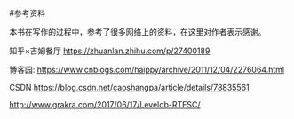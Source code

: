 #参考资料

本书在写作的过程中，参考了很多网络上的资料，在这里对作者表示感谢。

知乎×吉姆餐厅
https://zhuanlan.zhihu.com/p/27400189

博客园:
https://www.cnblogs.com/haippy/archive/2011/12/04/2276064.html

CSDN
https://blog.csdn.net/caoshangpa/article/details/78835561

http://www.grakra.com/2017/06/17/Leveldb-RTFSC/